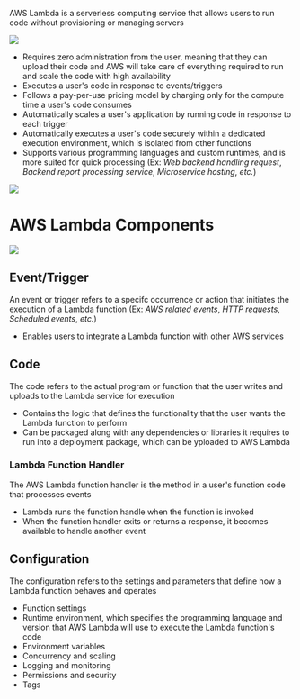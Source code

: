 AWS Lambda is a serverless computing service that allows users to run code without provisioning or managing servers

![](https://github.com/JonmarCorpuz/SecondBrain/blob/main/Assets/AWS%20Lambda.png)

* Requires zero administration from the user, meaning that they can upload their code and AWS will take care of everything required to run and scale the code with high availability
* Executes a user's code in response to events/triggers 
* Follows a pay-per-use pricing model by charging only for the compute time a user's code consumes
* Automatically scales a user's application by running code in response to each trigger 
* Automatically executes a user's code securely within a dedicated execution environment, which is isolated from other functions 
* Supports various programming languages and custom runtimes, and is more suited for quick processing (Ex: *Web backend handling request*, *Backend report processing service*, *Microservice hosting*, *etc.*)

![](https://github.com/JonmarCorpuz/SecondBrain/blob/main/Assets/Whitespace.png)

# AWS Lambda Components

![](https://github.com/JonmarCorpuz/SecondBrain/blob/main/Assets/HQH_LlrGRkq3H9mASnI1Qg_0bef7cf0cd064c6590ae6894edda74f1_image.png)

## Event/Trigger

An event or trigger refers to a specifc occurrence or action that initiates the execution of a Lambda function (Ex: *AWS related events*, *HTTP requests*, *Scheduled events*, *etc.*)

* Enables users to integrate a Lambda function with other AWS services 

## Code

The code refers to the actual program or function that the user writes and uploads to the Lambda service for execution

* Contains the logic that defines the functionality that the user wants the Lambda function to perform
* Can be packaged along with any dependencies or libraries it requires to run into a deployment package, which can be yploaded to AWS Lambda

### Lambda Function Handler

The AWS Lambda function handler is the method in a user's function code that processes events

* Lambda runs the function handle when the function is invoked
* When the function handler exits or returns a response, it becomes available to handle another event

## Configuration

The configuration refers to the settings and parameters that define how a Lambda function behaves and operates

* Function settings
* Runtime environment, which specifies the programming language and version that AWS Lambda will use to execute the Lambda function's code
* Environment variables
* Concurrency and scaling
* Logging and monitoring
* Permissions and security
* Tags
